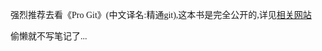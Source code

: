 <title>This is a Git note.</title>
<style type="text/css">
    body {
        font-family: "cascadia code", 幼圆, 宋体;
    }
    code {
        color: burlywood;
    }
    .red_font {
        color: crimson;
    }
    .yellow_font {
        color: orange;
    }
</style>

强烈推荐去看《Pro Git》(中文译名:精通git),这本书是完全公开的,详见[相关网站](https://git-scm.com/book/en/v2)

偷懒就不写笔记了...
